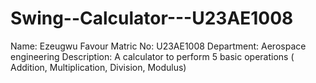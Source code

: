 # Swing--Calculator---U23AE1008
Name: Ezeugwu Favour
Matric No: U23AE1008
Department: Aerospace engineering
Description: A calculator to perform 5 basic operations ( Addition, Multiplication, Division, Modulus)
